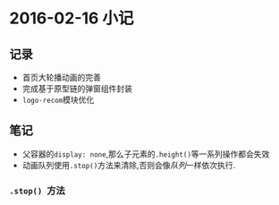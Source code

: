 # 2016-02-16 小记

## 记录

- 首页大轮播动画的完善
- 完成基于原型链的弹窗组件封装
- `logo-recom`模块优化

## 笔记

- 父容器的`display: none`,那么子元素的`.height()`等一系列操作都会失效
- 动画队列使用`.stop()`方法来清除,否则会像*队列*一样依次执行.

### `.stop() `方法
